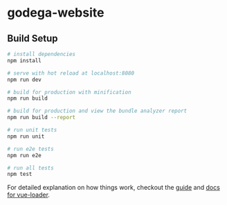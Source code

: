 # godega-website

<!-- 
MongoDB user
user1
pw: b....

MongoDB Atlas
https://cloud.mongodb.com/v2/5c83cbd1f2a30bd909788f03#clusters/detail/Cluster0

https://konradstudio-website.admin.datocms.com/editor/item_types/37382/items/745927/edit
-->


<!-- 
Full stack Vue with Express

http://localhost:8080/

Watch the api
http://localhost:5000/api/posts
The GOdega website version 1.0

https://godega-app.herokuapp.com/godega-app


Heroku commands
//-------------
$ heroku login

$ heroku create

$ heroku git:remote -a <app-name>
($ heroku git:remote -a godega-app)

git push heroku master
//------------- Heroku ends

Terminal 1 - Server
/Users/nielskonrad/Development/konradstudio-dev/GOdega-website/test-app
To run:
$ npm run dev

Terminal 2 - Client
/Users/nielskonrad/Development/konradstudio-dev/GOdega-website/test-app/client

Maps code
https://developers.arcgis.com/javascript/3/jssamples/exp_geolocate.html

To run client
$ npm run serve

To build static
$ npm run build
-->


<!-- 
Resources
https://console.cloud.google.com/google/maps-apis/overview
https://cloud.mongodb.com

Sources of inspiration
test-app is based on
https://www.youtube.com/watch?v=j55fHUJqtyw
Author Brad Traversy

Google Maps API article
https://markus.oberlehner.net/blog/using-the-google-maps-api-with-vue/
-->



<!-- obsolete: https://scotch.io/tutorials/building-a-universal-application-with-nuxtjs-and-django -->

## Build Setup

``` bash
# install dependencies
npm install

# serve with hot reload at localhost:8080
npm run dev

# build for production with minification
npm run build

# build for production and view the bundle analyzer report
npm run build --report

# run unit tests
npm run unit

# run e2e tests
npm run e2e

# run all tests
npm test
```

For detailed explanation on how things work, checkout the [guide](http://vuejs-templates.github.io/webpack/) and [docs for vue-loader](http://vuejs.github.io/vue-loader).
